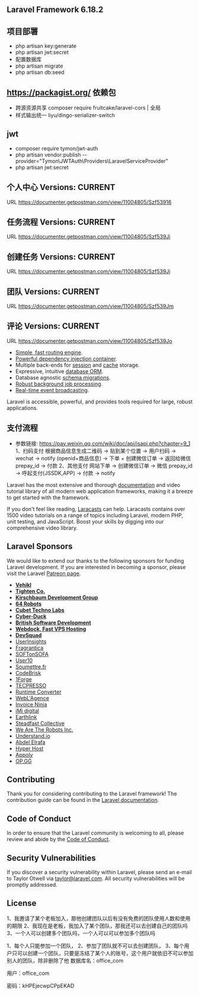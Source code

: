 ## Laravel Framework 6.18.2
## 项目部署
- php artisan key:generate
- php artisan jwt:secret
- 配置数据库
- php artisan migrate 
- php artisan db:seed

## https://packagist.org/ 依赖包
- 跨源资源共享 composer require fruitcake/laravel-cors  | 全局
- 样式输出统一 liyu/dingo-serializer-switch
## jwt 
- composer require tymon/jwt-auth
- php artisan vendor:publish --provider="Tymon\JWTAuth\Providers\LaravelServiceProvider"
- php artisan jwt:secret



## 个人中心 Versions: CURRENT
URL
https://documenter.getpostman.com/view/11004805/Szf53916


## 任务流程 Versions: CURRENT
URL
https://documenter.getpostman.com/view/11004805/Szf539Ji


## 创建任务 Versions: CURRENT
URL
https://documenter.getpostman.com/view/11004805/Szf539Jj


## 团队 Versions: CURRENT
URL
https://documenter.getpostman.com/view/11004805/Szf539Jm

## 评论 Versions: CURRENT
URL
https://documenter.getpostman.com/view/11004805/Szf539Jo

- [Simple, fast routing engine](https://laravel.com/docs/routing).
- [Powerful dependency injection container](https://laravel.com/docs/container).
- Multiple back-ends for [session](https://laravel.com/docs/session) and [cache](https://laravel.com/docs/cache) storage.
- Expressive, intuitive [database ORM](https://laravel.com/docs/eloquent).
- Database agnostic [schema migrations](https://laravel.com/docs/migrations).
- [Robust background job processing](https://laravel.com/docs/queues).
- [Real-time event broadcasting](https://laravel.com/docs/broadcasting).

Laravel is accessible, powerful, and provides tools required for large, robust applications.

## 支付流程
- 参数链接: https://pay.weixin.qq.com/wiki/doc/api/jsapi.php?chapter=9_1
1、扫码支付
	根据商品信息生成二维码 -> 贴到某个位置 -> 用户扫码 -> wechat -> notify (openid+商品信息) -> 下单 + 创建微信订单 -> 返回给微信 prepay_id -> 付款
2、其他支付
	网站下单 -> 创建微信订单 -> 微信 prepay_id -> 呼起支付(JSSDK,APP) -> 付款 -> notify

Laravel has the most extensive and thorough [documentation](https://laravel.com/docs) and video tutorial library of all modern web application frameworks, making it a breeze to get started with the framework.

If you don't feel like reading, [Laracasts](https://laracasts.com) can help. Laracasts contains over 1500 video tutorials on a range of topics including Laravel, modern PHP, unit testing, and JavaScript. Boost your skills by digging into our comprehensive video library.

## Laravel Sponsors

We would like to extend our thanks to the following sponsors for funding Laravel development. If you are interested in becoming a sponsor, please visit the Laravel [Patreon page](https://patreon.com/taylorotwell).

- **[Vehikl](https://vehikl.com/)**
- **[Tighten Co.](https://tighten.co)**
- **[Kirschbaum Development Group](https://kirschbaumdevelopment.com)**
- **[64 Robots](https://64robots.com)**
- **[Cubet Techno Labs](https://cubettech.com)**
- **[Cyber-Duck](https://cyber-duck.co.uk)**
- **[British Software Development](https://www.britishsoftware.co)**
- **[Webdock, Fast VPS Hosting](https://www.webdock.io/en)**
- **[DevSquad](https://devsquad.com)**
- [UserInsights](https://userinsights.com)
- [Fragrantica](https://www.fragrantica.com)
- [SOFTonSOFA](https://softonsofa.com/)
- [User10](https://user10.com)
- [Soumettre.fr](https://soumettre.fr/)
- [CodeBrisk](https://codebrisk.com)
- [1Forge](https://1forge.com)
- [TECPRESSO](https://tecpresso.co.jp/)
- [Runtime Converter](http://runtimeconverter.com/)
- [WebL'Agence](https://weblagence.com/)
- [Invoice Ninja](https://www.invoiceninja.com)
- [iMi digital](https://www.imi-digital.de/)
- [Earthlink](https://www.earthlink.ro/)
- [Steadfast Collective](https://steadfastcollective.com/)
- [We Are The Robots Inc.](https://watr.mx/)
- [Understand.io](https://www.understand.io/)
- [Abdel Elrafa](https://abdelelrafa.com)
- [Hyper Host](https://hyper.host)
- [Appoly](https://www.appoly.co.uk)
- [OP.GG](https://op.gg)

## Contributing

Thank you for considering contributing to the Laravel framework! The contribution guide can be found in the [Laravel documentation](https://laravel.com/docs/contributions).

## Code of Conduct

In order to ensure that the Laravel community is welcoming to all, please review and abide by the [Code of Conduct](https://laravel.com/docs/contributions#code-of-conduct).

## Security Vulnerabilities

If you discover a security vulnerability within Laravel, please send an e-mail to Taylor Otwell via [taylor@laravel.com](mailto:taylor@laravel.com). All security vulnerabilities will be promptly addressed.

## License
1、我邀请了某个老板加入，那他创建团队以后有没有免费的团队使用人数和使用的期限
2、我现在是老板，我加入了某个团队，那我还可以去创建自己的团队吗
3、一个人可以创建多个团队吗，一个人可以可以参加多个团队吗

1、每个人只能参加一个团队，
2、参加了团队就不可以去创建团队，
3、每个用户只可以创建一个团队，只要是冻结了某个人的账号，这个用户就依旧不可以参加别人的团队，除非删除了他
数据库名：office_com

用户：office_com

密码：kHPEjecwpCPpEKAD